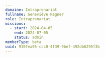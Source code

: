 ```yaml
---
domaine: Intraprenariat
fullname: Geneviève Regner
role: Intraprenariat
missions:
  - start: 2024-04-05
    end: 2024-07-05
    status: admin
memberType: beta
uuid: 910fea05-ccc0-4f39-9bef-492db6295f3b
---
```

